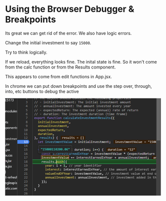 # Using the Browser Debugger & Breakpoints

Its great we can get rid of the error. We also have logic errors.

Change the initial investment to say `15000`.

Try to think logically.

If we reload, everything looks fine. The inital state is fine. So it won't come from the calc function or from the Results component.

This appears to come from edit functions in App.jsx.

In chrome we can put down breakpoints and use the step over, through, into, etc buttons to debug the active

![108_debugger image](https://github.com/HarrisonWelch/ReactTheCompleteGuide2023/blob/main/Screenshots/108_debugger.png)
